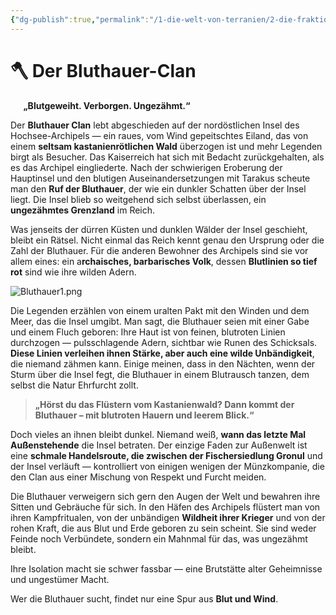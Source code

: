 ```yaml
---
{"dg-publish":true,"permalink":"/1-die-welt-von-terranien/2-die-fraktionen/2-kleinere-gruppierungen/bluthauer-clan/"}
---
```


# 🪓 **Der Bluthauer-Clan**
$\quad$
**„Blutgeweiht. Verborgen. Ungezähmt.“**

Der **Bluthauer Clan** lebt abgeschieden auf der nordöstlichen Insel des Hochsee-Archipels — ein raues, vom Wind gepeitschtes Eiland, das von einem **seltsam kastanienrötlichen Wald** überzogen ist und mehr Legenden birgt als Besucher. Das Kaiserreich hat sich mit Bedacht zurückgehalten, als es das Archipel eingliederte. Nach der schwierigen Eroberung der Hauptinsel und den blutigen Auseinandersetzungen mit Tarakus scheute man den **Ruf der Bluthauer**, der wie ein dunkler Schatten über der Insel liegt. Die Insel blieb so weitgehend sich selbst überlassen, ein **ungezähmtes Grenzland** im Reich.

Was jenseits der dürren Küsten und dunklen Wälder der Insel geschieht, bleibt ein Rätsel. Nicht einmal das Reich kennt genau den Ursprung oder die Zahl der Bluthauer. Für die anderen Bewohner des Archipels sind sie vor allem eines: ein a**rchaisches, barbarisches Volk**, dessen **Blutlinien so tief rot** sind wie ihre wilden Adern.

![Bluthauer1.png](/img/user/4%20Dateien/Bluthauer1.png)

Die Legenden erzählen von einem uralten Pakt mit den Winden und dem Meer, das die Insel umgibt. Man sagt, die Bluthauer seien mit einer Gabe und einem Fluch geboren: Ihre Haut ist von feinen, blutroten Linien durchzogen — pulsschlagende Adern, sichtbar wie Runen des Schicksals. **Diese Linien verleihen ihnen Stärke, aber auch eine wilde Unbändigkeit**, die niemand zähmen kann. Einige meinen, dass in den Nächten, wenn der Sturm über die Insel fegt, die Bluthauer in einem Blutrausch tanzen, dem selbst die Natur Ehrfurcht zollt.

> **„Hörst du das Flüstern vom Kastanienwald? Dann kommt der Bluthauer – mit blutroten Hauern und leerem Blick.“**

Doch vieles an ihnen bleibt dunkel. Niemand weiß, **wann das letzte Mal Außenstehende** die Insel betraten. Der einzige Faden zur Außenwelt ist eine **schmale Handelsroute, die zwischen der Fischersiedlung Gronul** und der Insel verläuft — kontrolliert von einigen wenigen der Münzkompanie, die den Clan aus einer Mischung von Respekt und Furcht meiden.

Die Bluthauer verweigern sich gern den Augen der Welt und bewahren ihre Sitten und Gebräuche für sich. In den Häfen des Archipels flüstert man von ihren Kampfritualen, von der unbändigen **Wildheit ihrer Krieger** und von der rohen Kraft, die aus Blut und Erde geboren zu sein scheint. Sie sind weder Feinde noch Verbündete, sondern ein Mahnmal für das, was ungezähmt bleibt.

Ihre Isolation macht sie schwer fassbar — eine Brutstätte alter Geheimnisse und ungestümer Macht.

Wer die Bluthauer sucht, findet nur eine Spur aus **Blut und Wind**.